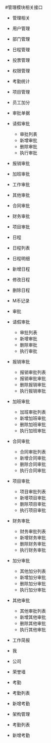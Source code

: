 #管理模块相关接口

* 管理相关
 * 用户管理
 * 部门管理
 * 日程管理
 * 投票管理
 * 权限管理
 * 考勤统计
 * 项目管理
 * 员工加分  
* 审批单据
 * 请假审批
   * 审批列表
   * 新增审批
   * 删除审批
   * 执行审批
 * 报销审批
 * 加班审批
 * 工作审批
 * 其他审批
 * 合同审批
 * 财务审批
 * 项目审批


* 日程
 * 日程列表
 * 日程明细
 * 新增日程
 * 修改日程
 * 删除日程
* M币记录
* 审批
 * 请假审批
     * 审批列表
     * 新增审批
     * 删除审批
     * 执行审批
 * 报销审批
     * 报销审批列表
     * 报销审批审批
     * 删除报销审批
     * 执行报销审批
 * 加班审批
     * 加班审批列表
     * 新增加班审批
     * 删除加班审批
     * 执行加班审批
 * 合同审批
     * 合同审批列表
     * 新增合同审批
     * 删除合同审批
     * 执行合同审批
 * 项目审批
     * 项目审批列表
     * 新增项目审批
     * 删除项目审批
     * 执行项目审批
 * 财务审批
     * 财务审批列表
     * 新增财务审批
     * 删除财务审批
     * 执行财务审批
 * 加分审批
     * 其他加分列表
     * 新增加分审批
     * 删除加分审批
     * 执行加分审批
 * 其他审批
     * 其他审批列表
     * 新增其他审批
     * 删除其他审批
     * 执行其他审批
* 工作简报
 * 我
 * 公司
 * 荣誉墙
* 考勤
 * 考勤列表
 * 新增考勤
* 架构管理
 * 考勤列表
 * 新增考勤